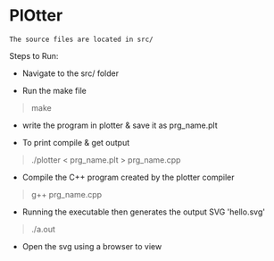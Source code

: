 # PlOtter

    The source files are located in src/
    
Steps to Run:

  - Navigate to the src/ folder
  
  - Run the make file
  > make

  - write the program in plotter & save it as prg_name.plt

  - To print compile & get output 
  > ./plotter < prg_name.plt > prg_name.cpp

  - Compile the C++ program created by the plotter compiler
  > g++ prg_name.cpp
  
  - Running the executable then generates the output SVG 'hello.svg'
  > ./a.out

  - Open the svg using a browser to view
